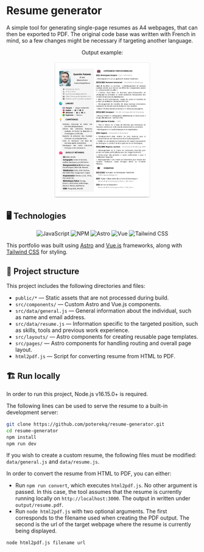 # Resume generator

A simple tool for generating single-page resumes as A4 webpages, that can then be exported to PDF. The original code base was written with French in mind, so a few changes might be necessary if targeting another language.

<p align="center">Output example: 
	<br>
	<br>
	<img src="./public/images/screenshot.png" width="50%">
</p>

## 🖥️ Technologies

<p align="center">
	<img alt="JavaScript" src="https://img.shields.io/badge/-javascript-fdd835?style=for-the-badge&logo=javascript&logoColor=black">
	<img alt="NPM" src="https://img.shields.io/badge/-npm-e53935?style=for-the-badge&logo=npm&logoColor=white">
	<img alt="Astro" src="https://img.shields.io/badge/-astro-fb8c00?style=for-the-badge&logo=astro&logoColor=white">
	<img alt="Vue" src="https://img.shields.io/badge/-vue-4FC08D?style=for-the-badge&logo=vue.js&logoColor=white">
	<img alt="Tailwind CSS" src="https://img.shields.io/badge/-tailwind_css-039be5?style=for-the-badge&logo=tailwindcss&logoColor=white">
</p>

This portfolio was built using [Astro](https://astro.build/) and [Vue.js](https://vuejs.org/) frameworks, along with [Tailwind CSS](https://tailwindcss.com/) for styling.

## 📁 Project structure

This project includes the following directories and files:

- `public/*` — Static assets that are not processed during build.
- `src/components/` — Custom Astro and Vue.js components.
- `src/data/general.js` — General information about the individual, such as name and email address.
- `src/data/resume.js` — Information specific to the targeted position, such as skills, tools and previous work experience.
- `src/layouts/` — Astro components for creating reusable page templates.
- `src/pages/` — Astro components for handling routing and overall page layout.
- `html2pdf.js` — Script for converting resume from HTML to PDF.

## 🏗️ Run locally

In order to run this project, Node.js v16.15.0+ is required.

The following lines can be used to serve the resume to a built-in development server:

```bash
git clone https://github.com/poterekq/resume-generator.git
cd resume-generator
npm install
npm run dev
```

If you wish to create a custom resume, the following files must be modified: `data/general.js` and `data/resume.js`.

In order to convert the resume from HTML to PDF, you can either:
- Run `npm run convert`, which executes `html2pdf.js`. No other argument is passed. In this case, the tool assumes that the resume is currently running locally on `http://localhost:3000`. The output in written under `output/resume.pdf`.
- Run `node html2pdf.js` with two optional arguments. The first corresponds to the filename used when creating the PDF output. The second is the url of the target webpage where the resume is currently being displayed.

```bash
node html2pdf.js filename url
```